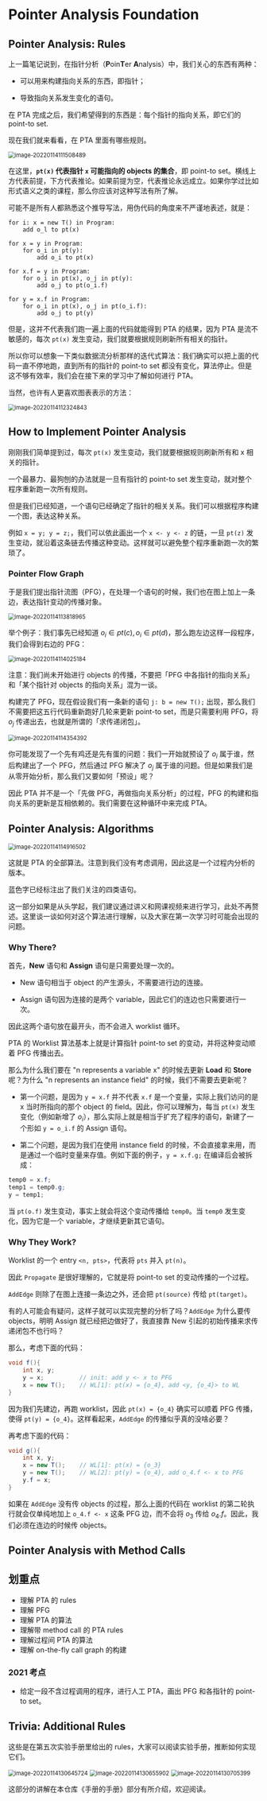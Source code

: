 # Pointer Analysis Foundation

## Pointer Analysis: Rules

上一篇笔记说到，在指针分析（**P**oin**T**er **A**nalysis）中，我们关心的东西有两种：

* 可以用来构建指向关系的东西，即指针；

* 导致指向关系发生变化的语句。

在 PTA 完成之后，我们希望得到的东西是：每个指针的指向关系，即它们的 point-to set.

现在我们就来看看，在 PTA 里面有哪些规则。

<img src="img/9_10_Pointer Analysis Foundation/image-20220114111508489.png" alt="image-20220114111508489" style="zoom:80%;" />

在这里，**`pt(x)` 代表指针 `x` 可能指向的 objects 的集合**，即 point-to set。横线上方代表前提，下方代表推论。如果前提为空，代表推论永远成立。如果你学过比如形式语义之类的课程，那么你应该对这种写法有所了解。



可能不是所有人都熟悉这个推导写法，用伪代码的角度来不严谨地表述，就是：

```
for i: x = new T() in Program:
	add o_l to pt(x)
	
for x = y in Program:
	for o_i in pt(y):
		add o_i to pt(x)

for x.f = y in Program:
	for o_i in pt(x), o_j in pt(y):
		add o_j to pt(o_i.f)

for y = x.f in Program:
	for o_i in pt(x), o_j in pt(o_i.f):
		add o_j to pt(y)
```

但是，这并不代表我们跑一遍上面的代码就能得到 PTA 的结果，因为 PTA 是流不敏感的，每次 `pt(x)` 发生变动，我们就要根据规则刷新所有相关的指针。

所以你可以想象一下类似数据流分析那样的迭代式算法：我们确实可以把上面的代码一直不停地跑，直到所有的指针的 point-to set 都没有变化，算法停止。但是这不够有效率，我们会在接下来的学习中了解如何进行 PTA。



当然，也许有人更喜欢图表表示的方法：

<img src="img/9_10_Pointer Analysis Foundation/image-20220114112324843.png" alt="image-20220114112324843" style="zoom:80%;" />



## How to Implement Pointer Analysis

刚刚我们简单提到过，每次 `pt(x)` 发生变动，我们就要根据规则刷新所有和 x 相关的指针。

一个最暴力、最狗刨的办法就是一旦有指针的 point-to set 发生变动，就对整个程序重新跑一次所有规则。

但是我们已经知道，一个语句已经确定了指针的相关关系。我们可以根据程序构建一个图，表达这种关系。

例如 `x = y; y = z;`，我们可以依此画出一个 `x <- y <- z` 的链，一旦 `pt(z)` 发生变动，就沿着这条链去传播这种变动。这样就可以避免整个程序重新跑一次的繁琐了。



### Pointer Flow Graph

于是我们提出指针流图（PFG），在处理一个语句的时候，我们也在图上加上一条边，表达指针变动的传播对象。

<img src="img/9_10_Pointer Analysis Foundation/image-20220114113818965.png" alt="image-20220114113818965" style="zoom:80%;" />

举个例子：我们事先已经知道 $o_i\in pt(c),o_i\in pt(d)$，那么跑左边这样一段程序，我们会得到右边的 PFG：

<img src="img/9_10_Pointer Analysis Foundation/image-20220114114025184.png" alt="image-20220114114025184" style="zoom:80%;" />

注意：我们尚未开始进行 objects 的传播，不要把「PFG 中各指针的指向关系」和「某个指针对 objects 的指向关系」混为一谈。

构建完了 PFG，现在假设我们有一条新的语句 `j: b = new T();` 出现，那么我们不需要把这五行代码重新跑好几轮来更新 point-to set，而是只需要利用 PFG，将 $o_j$ 传递出去，也就是所谓的「求传递闭包」。

<img src="img/9_10_Pointer Analysis Foundation/image-20220114114354392.png" alt="image-20220114114354392" style="zoom:80%;" />



你可能发现了一个先有鸡还是先有蛋的问题：我们一开始就预设了 $o_i$ 属于谁，然后构建出了一个 PFG，然后通过 PFG 解决了 $o_j$ 属于谁的问题。但是如果我们是从零开始分析，那么我们又要如何「预设」呢？

因此 PTA 并不是一个「先做 PFG，再做指向关系分析」的过程，PFG 的构建和指向关系的更新是互相依赖的。我们需要在这种循环中来完成 PTA。



## Pointer Analysis: Algorithms

<img src="img/9_10_Pointer Analysis Foundation/image-20220114114916502.png" alt="image-20220114114916502" style="zoom:80%;" />

这就是 PTA 的全部算法。注意到我们没有考虑调用，因此这是一个过程内分析的版本。

蓝色字已经标注出了我们关注的四类语句。

这一部分如果是从头学起，我们建议通过讲义和网课视频来进行学习，此处不再赘述。这里谈一谈如何对这个算法进行理解，以及大家在第一次学习时可能会出现的问题。



### Why There?

首先，**New** 语句和 **Assign** 语句是只需要处理一次的。

* New 语句相当于 object 的产生源头，不需要进行边的连接。

* Assign 语句因为连接的是两个 variable，因此它们的连边也只需要进行一次。

因此这两个语句放在最开头，而不会进入 worklist 循环。



 PTA 的 Worklist 算法基本上就是计算指针 point-to set 的变动，并将这种变动顺着 PFG 传播出去。

那么为什么我们要在 "n represents a variable x" 的时候去更新 **Load** 和 **Store** 呢？为什么 "n represents an instance field" 的时候，我们不需要去更新呢？

* 第一个问题，是因为 `y = x.f` 并不代表 `x.f` 是一个变量，实际上我们访问的是 x 当时所指向的那个 object 的 field。因此，你可以理解为，每当 `pt(x)` 发生变化（例如新增了 $o_i$），那么实际上就是相当于扩充了程序的语句，新建了一个形如 `y = o_i.f` 的 Assign 语句。

*  第二个问题，是因为我们在使用 instance field 的时候，不会直接拿来用，而是通过一个临时变量来存值。例如下面的例子，`y = x.f.g;` 在编译后会被拆成：

  ```java
  temp0 = x.f;
  temp1 = temp0.g;
  y = temp1;
  ```

  当 `pt(o.f)` 发生变动，事实上就会将这个变动传播给 `temp0`。当 `temp0` 发生变化，因为它是一个 variable，才继续更新其它语句。

  

### Why They Work?

Worklist 的一个 entry `<n, pts>`，代表将 `pts` 并入 `pt(n)`。

因此 `Propagate` 是很好理解的，它就是将 point-to set 的变动传播的一个过程。

`AddEdge` 则除了在图上连接一条边之外，还会把 `pt(source)` 传给 `pt(target)`。



有的人可能会有疑问，这样子就可以实现完整的分析了吗？`AddEdge` 为什么要传 objects，明明 Assign 就已经把边做好了，我直接靠 New 引起的初始传播来求传递闭包不也行吗？

那么，考虑下面的代码：

```java
void f(){
	int x, y;
    y = x;			// init: add y <- x to PFG
    x = new T();	// WL[1]: pt(x) = {o_4}, add <y, {o_4}> to WL
}
```

因为我们先建边，再跑 worklist，因此 `pt(x) = {o_4}` 确实可以顺着 PFG 传播，使得 `pt(y) = {o_4}`。这样看起来，`AddEdge` 的传播似乎真的没啥必要？

再考虑下面的代码：

```java
void g(){
	int x, y;
    x = new T(); 	// WL[1]: pt(x) = {o_3}
    y = new T(); 	// WL[2]: pt(y) = {o_4}, add o_4.f <- x to PFG
    y.f = x; 		
}
```

如果在 `AddEdge` 没有传  objects 的过程，那么上面的代码在 worklist 的第二轮执行就会仅单纯地加上 `o_4.f <- x` 这条 PFG 边，而不会将 $o_3$ 传给 $o_4.f$。因此，我们必须在连边的时候传 objects。



## Pointer Analysis with Method Calls



## 划重点

* 理解 PTA 的 rules
* 理解 PFG
* 理解 PTA 的算法
* 理解带 method call 的 PTA rules
* 理解过程间 PTA 的算法
* 理解 on-the-fly call graph 的构建



### 2021 考点

* 给定一段不含过程调用的程序，进行人工 PTA，画出 PFG 和各指针的 point-to set。



## Trivia: Additional Rules

这些是在第五次实验手册里给出的 rules，大家可以阅读实验手册，推断如何实现它们。

<img src="img/9_10_Pointer Analysis Foundation/image-20220114130645724.png" alt="image-20220114130645724" style="zoom:80%;" />

<img src="img/9_10_Pointer Analysis Foundation/image-20220114130655902.png" alt="image-20220114130655902" style="zoom:80%;" />

<img src="img/9_10_Pointer Analysis Foundation/image-20220114130705399.png" alt="image-20220114130705399" style="zoom:80%;" />

这部分的讲解在本仓库《手册的手册》部分有所介绍，欢迎阅读。

